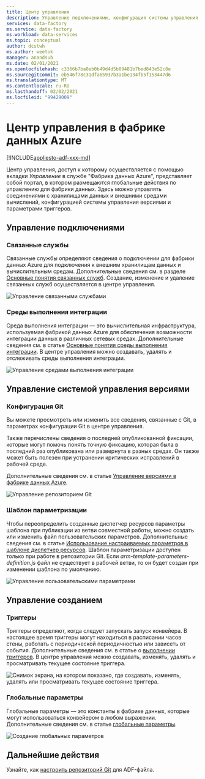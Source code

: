 ```yaml
---
title: Центр управления
description: Управление подключениями, конфигурация системы управления версиями и глобальные свойства разработки в центре управления фабрики данных Azure
services: data-factory
ms.service: data-factory
ms.workload: data-services
ms.topic: conceptual
author: dcstwh
ms.author: weetok
manager: anandsub
ms.date: 02/01/2021
ms.openlocfilehash: c3366b7ba0eb0b49d4d5b89481b7bed843e52c8e
ms.sourcegitcommit: eb546f78c31dfa65937b3a1be134fb5f153447d6
ms.translationtype: MT
ms.contentlocale: ru-RU
ms.lasthandoff: 02/02/2021
ms.locfileid: "99429009"
---
```

# <a name="management-hub-in-azure-data-factory"></a>Центр управления в фабрике данных Azure

[!INCLUDE[appliesto-adf-xxx-md](includes/appliesto-adf-xxx-md.md)]

Центр управления, доступ к которому осуществляется с помощью вкладки *Управление* в службе "Фабрика данных Azure", представляет собой портал, в котором размещаются глобальные действия по управлению для фабрики данных. Здесь можно управлять соединениями с хранилищами данных и внешними средами вычислений, конфигурацией системы управления версиями и параметрами триггеров.

## <a name="manage-connections"></a>Управление подключениями

### <a name="linked-services"></a>Связанные службы

Связанные службы определяют сведения о подключении для фабрики данных Azure для подключения к внешним хранилищам данных и вычислительным средам. Дополнительные сведения см. в разделе [Основные понятия связанных служб](concepts-linked-services.md). Создание, изменение и удаление связанных служб осуществляется в центре управления.

![Управление связанными службами](media/author-management-hub/management-hub-linked-services.png)

### <a name="integration-runtimes"></a>Среды выполнения интеграции

Среда выполнения интеграции — это вычислительная инфраструктура, используемая фабрикой данных Azure для обеспечения возможности интеграции данных в различных сетевых средах. Дополнительные сведения см. в статье [Основные понятия среды выполнения интеграции](concepts-integration-runtime.md). В центре управления можно создавать, удалять и отслеживать среды выполнения интеграции.

![Управление средами выполнения интеграции](media/author-management-hub/management-hub-integration-runtime.png)

## <a name="manage-source-control"></a>Управление системой управления версиями

### <a name="git-configuration"></a>Конфигурация Git

Вы можете просмотреть или изменить все сведения, связанные с Git, в параметрах конфигурации Git в центре управления. 

Также перечислены сведения о последней опубликованной фиксации, которые могут помочь понять точную фиксацию, которая была в последний раз опубликована или развернута в разных средах. Он также может быть полезен при устранении критических исправлений в рабочей среде.

Дополнительные сведения см. в статье [Управление версиями в фабрике данных Azure](source-control.md).

![Управление репозиторием Git](media/author-management-hub/management-hub-git.png)

### <a name="parameterization-template"></a>Шаблон параметризации

Чтобы переопределить созданные диспетчер ресурсов параметры шаблона при публикации из ветви совместной работы, можно создать или изменить файл пользовательских параметров. Дополнительные сведения см. в статье [Использование настраиваемых параметров в шаблоне диспетчер ресурсов](continuous-integration-deployment.md#use-custom-parameters-with-the-resource-manager-template). Шаблон параметризации доступен только при работе в репозитории Git. Если *arm-template-parameters-definition.js* файл не существует в рабочей ветви, то он будет создан при изменении шаблона по умолчанию.

![Управление пользовательскими параметрами](media/author-management-hub/management-hub-custom-parameters.png)

## <a name="manage-authoring"></a>Управление созданием

### <a name="triggers"></a>Триггеры

Триггеры определяют, когда следует запускать запуск конвейера. В настоящее время триггеры могут находиться в расписании часов стены, работать с периодической периодичностью или зависеть от события. Дополнительные сведения см. в статье о [выполнении триггеров](concepts-pipeline-execution-triggers.md#trigger-execution). В центре управления можно создавать, изменять, удалять и просматривать текущее состояние триггера.

![Снимок экрана, на котором показано, где создавать, изменять, удалять или просматривать текущее состояние триггера.](media/author-management-hub/management-hub-triggers.png)

### <a name="global-parameters"></a>Глобальные параметры

Глобальные параметры — это константы в фабрике данных, которые могут использоваться конвейером в любом выражении. Дополнительные сведения см. в статье [глобальные параметры](author-global-parameters.md).

![Создание глобальных параметров](media/author-global-parameters/create-global-parameter-3.png)

## <a name="next-steps"></a>Дальнейшие действия

Узнайте, как [настроить репозиторий Git](source-control.md) для ADF-файла.


